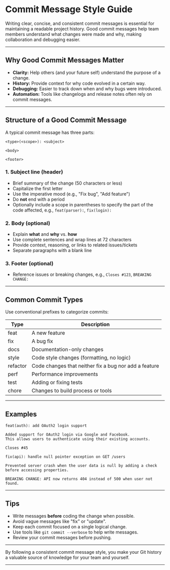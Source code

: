 # Commit Message Style Guide

Writing clear, concise, and consistent commit messages is essential for maintaining a readable project history. Good commit messages help team members understand what changes were made and why, making collaboration and debugging easier.

---

## Why Good Commit Messages Matter

- **Clarity:** Help others (and your future self) understand the purpose of a change.
- **History:** Provide context for why code evolved in a certain way.
- **Debugging:** Easier to track down when and why bugs were introduced.
- **Automation:** Tools like changelogs and release notes often rely on commit messages.

---

## Structure of a Good Commit Message

A typical commit message has three parts:

```  
<type>(<scope>): <subject>

<body>

<footer>
```

### 1. Subject line (header)

- Brief summary of the change (50 characters or less)
- Capitalize the first letter
- Use the imperative mood (e.g., "Fix bug", "Add feature")
- Do **not** end with a period
- Optionally include a scope in parentheses to specify the part of the code affected, e.g., `feat(parser):`, `fix(login):`

### 2. Body (optional)

- Explain **what** and **why** vs. **how**
- Use complete sentences and wrap lines at 72 characters
- Provide context, reasoning, or links to related issues/tickets
- Separate paragraphs with a blank line

### 3. Footer (optional)

- Reference issues or breaking changes, e.g., `Closes #123`, `BREAKING CHANGE:`

---

## Common Commit Types

Use conventional prefixes to categorize commits:

| Type     | Description                             |
|----------|---------------------------------------|
| feat     | A new feature                         |
| fix      | A bug fix                            |
| docs     | Documentation-only changes           |
| style    | Code style changes (formatting, no logic) |
| refactor | Code changes that neither fix a bug nor add a feature |
| perf     | Performance improvements             |
| test     | Adding or fixing tests               |
| chore    | Changes to build process or tools   |

---

## Examples

```
feat(auth): add OAuth2 login support

Added support for OAuth2 login via Google and Facebook.
This allows users to authenticate using their existing accounts.

Closes #45
```

```
fix(api): handle null pointer exception on GET /users

Prevented server crash when the user data is null by adding a check
before accessing properties.

BREAKING CHANGE: API now returns 404 instead of 500 when user not found.
```

---

## Tips

- Write messages **before** coding the change when possible.
- Avoid vague messages like "fix" or "update".
- Keep each commit focused on a single logical change.
- Use tools like `git commit --verbose` to help write messages.
- Review your commit messages before pushing.

---

By following a consistent commit message style, you make your Git history a valuable source of knowledge for your team and yourself.

---
